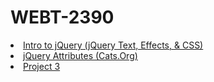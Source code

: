 # WEBT-2390
<html>
  <li>
  <a href="jQuery/index.html">Intro to jQuery (jQuery Text, Effects, & CSS)</a>
  </li>
  <li>
  <a href="jQuery2/index.html">jQuery Attributes (Cats.Org) </a>
  </li>
  <li>
  <a href="index.html">Project 3</a>
  </li>
</html>
